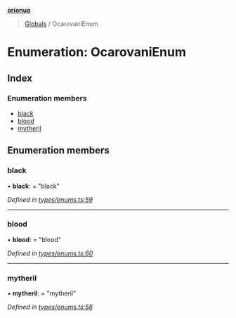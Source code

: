 **[orionuo](../README.md)**

> [Globals](../globals.md) / OcarovaniEnum

# Enumeration: OcarovaniEnum

## Index

### Enumeration members

* [black](ocarovanienum.md#black)
* [blood](ocarovanienum.md#blood)
* [mytheril](ocarovanienum.md#mytheril)

## Enumeration members

### black

•  **black**:  = "black"

*Defined in [types/enums.ts:59](https://github.com/msviha/orionuo/blob/5f19aed/src/types/enums.ts#L59)*

___

### blood

•  **blood**:  = "blood"

*Defined in [types/enums.ts:60](https://github.com/msviha/orionuo/blob/5f19aed/src/types/enums.ts#L60)*

___

### mytheril

•  **mytheril**:  = "mytheril"

*Defined in [types/enums.ts:58](https://github.com/msviha/orionuo/blob/5f19aed/src/types/enums.ts#L58)*

